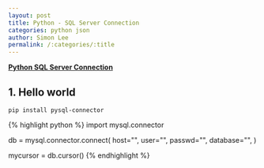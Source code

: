 ```yaml
---
layout: post
title: Python - SQL Server Connection
categories: python json
author: Simon Lee
permalink: /:categories/:title
---
```


<strong>[Python SQL Server Connection][python-sql]</strong>

## 1. Hello world

`pip install pysql-connector`

{% highlight python %}
import mysql.connector

db = mysql.connector.connect(
host="",
user="",
passwd="",
database="",
)

mycursor = db.cursor()
{% endhighlight %}

<br>
<br>
<br>

[python-sql]: https://www.freecodecamp.org/news/connect-python-with-sql/
